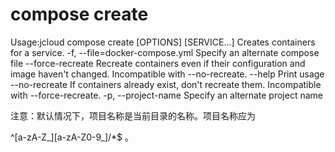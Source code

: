 # **compose create**

Usage:jcloud compose create [OPTIONS] [SERVICE...]
Creates containers for a service.
-f, --file=docker-compose.yml Specify an alternate compose file
--force-recreate Recreate containers even if their configuration
and image haven't changed.
Incompatible with --no-recreate.
--help Print usage
--no-recreate If containers already exist, don't recreate them.
Incompatible with --force-recreate.
-p, --project-name Specify an alternate project name

注意：默认情况下，项目名称是当前目录的名称。项目名称应为

^[a-zA-Z_][a-zA-Z0-9_]/*$
。